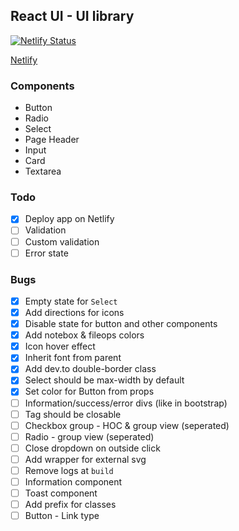 ## React UI - UI library

[![Netlify Status](https://api.netlify.com/api/v1/badges/d5ec7096-2e27-46ef-b409-12f116e0bb2f/deploy-status)](https://app.netlify.com/sites/codedrops-react-ui/deploys)

[Netlify](https://codedrops-react-ui.netlify.app)

### Components

- Button
- Radio
- Select
- Page Header
- Input
- Card
- Textarea

### Todo

- [x] Deploy app on Netlify
- [ ] Validation
- [ ] Custom validation
- [ ] Error state

### Bugs

- [x] Empty state for `Select`
- [x] Add directions for icons
- [x] Disable state for button and other components
- [x] Add notebox & fileops colors
- [x] Icon hover effect
- [x] Inherit font from parent
- [x] Add dev.to double-border class
- [x] Select should be max-width by default
- [x] Set color for Button from props
- [ ] Information/success/error divs (like in bootstrap)
- [ ] Tag should be closable
- [ ] Checkbox group - HOC & group view (seperated)
- [ ] Radio - group view (seperated)
- [ ] Close dropdown on outside click
- [ ] Add wrapper for external svg
- [ ] Remove logs at `build`
- [ ] Information component
- [ ] Toast component
- [ ] Add prefix for classes
- [ ] Button - Link type
